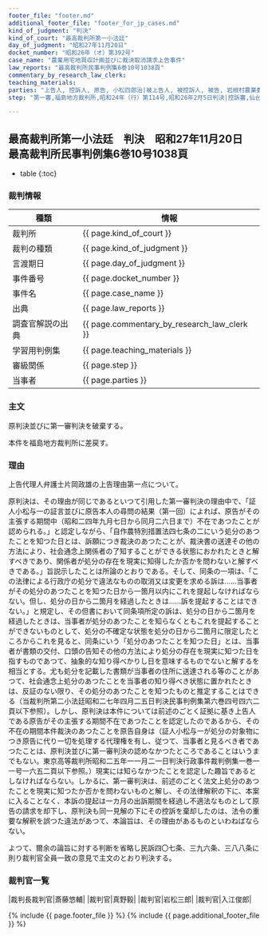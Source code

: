 ```yaml
---
footer_file: "footer.md"
additional_footer_file: "footer_for_jp_cases.md"
kind_of_judgment: "判決"
kind_of_court: "最高裁判所第一小法廷"
day_of_judgment: "昭和27年11月20日"
docket_number: "昭和26年（オ）第392号"
case_name: "農業用宅地買収計画並びに裁決取消請求上告事件"
law_reports: "最高裁判所民事判例集6巻10号1038頁"
commentary_by_research_law_clerk:
teaching_materials:
parties: "上告人, 控訴人, 原告, 小松四郎治|被上告人, 被控訴人, 被告, 岩根村農業委員会, 福島県農業委員会"
step: "第一審,福島地方裁判所,昭和24年（行）第114号,昭和26年2月5日判決|控訴審,仙台高等裁判所,昭和26年（ネ）第52号,昭和26年5月4日判決"

---
```


## 最高裁判所第一小法廷　判決　昭和27年11月20日　最高裁判所民事判例集6巻10号1038頁

* table
{:toc}

### 裁判情報

| 種類 | 情報 |
| --- | --- |
| 裁判所 | {{ page.kind_of_court }} |
| 裁判の種類 |  {{ page.kind_of_judgment }}  |
| 言渡期日 |  {{ page.day_of_judgment }}  |
| 事件番号 |  {{ page.docket_number }}  |
| 事件名 |  {{ page.case_name }}  |
| 出典 |  {{ page.law_reports }}  |
| 調査官解説の出典 |  {{ page.commentary_by_research_law_clerk }}  |
| 学習用判例集 |  {{ page.teaching_materials }}  |
| 審級関係 |  {{ page.step }}  |
| 当事者 |  {{ page.parties }}  |



### 主文



原判決並びに第一審判決を破棄する。

本件を福島地方裁判所に差戻す。





### 理由



上告代理人弁護士片岡政雄の上告理由第一点について。

原判決は、その理由が同じであるといつて引用した第一審判決の理由中で、「証人小松与一の証言並びに原告本人の尋問の結果（第一回）によれば、原告がその主張する期間中（昭和二四年九月七日から同月二六日まで）不在であつたことが認められる。」と認定しながら、「自作農特別措置法四七条の二にいう処分のあつたことを知つた日とは、訴願につき裁決のあつたことが、裁決書の送達その他の方法により、社会通念上関係者の了知することができる状態におかれたときと解すべきであり、関係者が処分の存在を現実に知得したか否かを問わないと解すべきである。」旨説示したことは所論のとおりである。そして、同条の一項は、「この法律による行政庁の処分で違法なものの取消又は変更を求める訴は……当事者がその処分のあつたことを知つた日から一箇月以内にこれを提起しなければならない。但し、処分の日から二箇月を経過したときは……訴を提起することはできない。」と規定し、その但書において同条項所定の訴は、処分の日から二箇月を経過したときは、当事者が処分のあつたことを知らなくともこれを提起することができないものとして、処分の不確定な状態を処分の日から二箇月に限定したところからこれを見ると、同条にいう「処分のあつたことを知つた日」とは、当事者が書類の交付、口頭の告知その他の方法により処分の存在を現実に知つた日を指すものであつて、抽象的な知り得べかりし日を意味するものでないと解するを相当とする。尤も処分を記載した書類が当事者の住所に送達される等のことがあつて、社会通念上処分のあつたことを当事者の知り得べき状態に置かれたときは、反証のない限り、その処分のあつたことを知つたものと推定することはできる（当裁判所第二小法廷昭和二七年四月二五日判決民事判例集第六巻四号四六二頁以下参照）。しかし、原判決は本件については前述のごとく証拠に基き上告人である原告がその主張する期間不在であつたことを認定したのであるから、その不在の期間本件裁決のあつたことを原告自身は（証人小松与一が処分の対象物につき原告に代り一切を処理する代理権を有し、従つて、当事者と見るべき者であつたことは、原判決並びに第一審判決の認めなかつたところであることはいうまでもない。東京高等裁判所昭和二五年一一月二一日判決行政事件裁判例集一巻一一号一六五二頁以下参照。）現実には知らなかつたことを認定した趣旨であるとしなければならない。しかるに、第一審判決は、前述のごとく法文上処分のあつたことを現実に知つたか否かを問わないものと解し、その法律解釈の下に、本案に入ることなく、本訴の提起は一カ月の出訴期間を経過し不適法なものとして原告の請求を却下し、原判決も同一見解の下にその控訴を棄却したのは、法令の重要な解釈を誤つた違法があつて、本論旨は、その理由があるものといわねばならない。

よつて、爾余の論旨に対する判断を省略し民訴四〇七条、三九六条、三八八条に則り裁判官全員一致の意見で主文のとおり判決する。

### 裁判官一覧

|裁判長裁判官|斎藤悠輔|
|裁判官|真野毅|
|裁判官|岩松三郎|
|裁判官|入江俊郎|

{% include {{ page.footer_file }}  %}
{% include {{ page.additional_footer_file }}  %}
